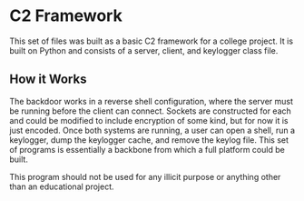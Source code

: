 # C2 Framework
This set of files was built as a basic C2 framework for a college project. It is built on Python and consists of a server, client, and keylogger class file. 

## How it Works

The backdoor works in a reverse shell configuration, where the server must be running before the client can connect. Sockets are constructed for each and could be
modified to include encryption of some kind, but for now it is just encoded. Once both systems are running, a user can open a shell, run a keylogger, dump the keylogger
cache, and remove the keylog file. This set of programs is essentially a backbone from which a full platform could be built. 

This program should not be used for any illicit purpose or anything other than an educational project. 
